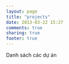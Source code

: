 ```yaml
---
layout: page
title: "projects"
date: 2013-03-22 15:27
comments: true
sharing: true
footer: true
---
```


Danh sách các dự án